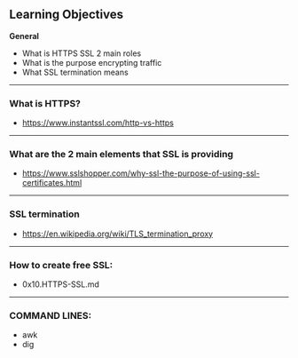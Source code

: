 ## Learning Objectives

**General**

- What is HTTPS SSL 2 main roles
- What is the purpose encrypting traffic
- What SSL termination means

<hr>

### What is HTTPS?

- https://www.instantssl.com/http-vs-https

<hr>

### What are the 2 main elements that SSL is providing

- https://www.sslshopper.com/why-ssl-the-purpose-of-using-ssl-certificates.html

<hr>

### SSL termination

- https://en.wikipedia.org/wiki/TLS_termination_proxy

<hr>

### How to create free SSL:

- 0x10.HTTPS-SSL.md

<hr>

### COMMAND LINES:

- awk
- dig
